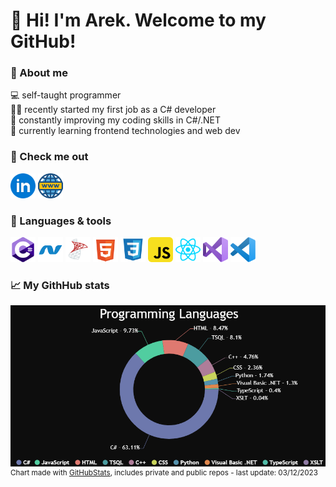 # 👋 Hi! I'm Arek. Welcome to my GitHub!

### 🌌 About me

💻 self-taught programmer\
🕵️‍♂️ recently started my first job as a C# developer\
🧠 constantly improving my coding skills in C#/.NET\
🔬 currently learning frontend technologies and web dev

### 🔭 Check me out

<a href="https://www.linkedin.com/in/arekjg/" target="_blank"><img src="./img/i-li.svg" height="40" alt="linkedin"/></a>
<a href="https://arekjg.github.io/" target="_blank"><img src="./img/i-www.svg" height="40" alt="www"/></a>

### 🎯 Languages & tools

<div>
<img src="./img/i-cs.svg" height="40" alt="cs"/>
<img src="./img/i-dotnet.svg" height="40" alt="dotnet"/>
<img src="./img/i-mssql.svg" height="40" alt="mssql"/>
<img src="./img/i-html.svg" height="40" alt="html"/>
<img src="./img/i-css.svg" height="40" alt="css"/>
<img src="./img/i-js.svg" height="40" alt="js"/>
<img src="./img/i-react.svg" height="40" alt="react"/>
<img src="./img/i-vs.svg" height="40" alt="vs"/>
<img src="./img/i-vscode.svg" height="40" alt="vscode"/>
</div>

### 📈 My GithHub stats
<!--
[![GitHub Streak](https://streak-stats.demolab.com?user=arekjg&theme=dark&border_radius=5)](<[#](https://git.io/streak-stats)>)
-->

![Programmin Languages](/img/LanguagesChart.png)\
<sup>Chart made with [GitHubStats](https://github.com/arekjg/github-stats-ui), includes private and public repos - last update: 03/12/2023</sup>

<!--
[![Top Langs](https://github-readme-stats.vercel.app/api/top-langs/?username=arekjg&theme=dark&layout=compact&langs_count=10)]([#](https://github.com/anuraghazra/github-readme-stats))
 -->

<!-- ![](./profile-3d-contrib/profile-night-view.svg)
<sup>Chart made with [GitHub Profile 3D Contrib.](https://github.com/yoshi389111/github-profile-3d-contrib), shows last year's contributions</sup> -->
